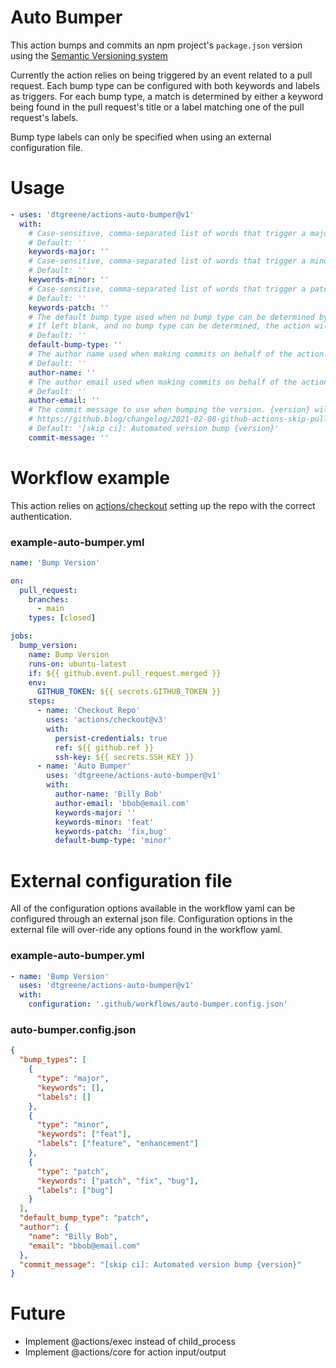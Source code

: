 # Auto Bumper

This action bumps and commits an npm project's `package.json` version using the [Semantic Versioning system](https://semver.org/)

Currently the action relies on being triggered by an event related to a pull request.  Each bump type can be configured with both keywords and labels as triggers.  For each bump type, a match is determined by either a keyword being found in the pull request's title or a label matching one of the pull request's labels.

Bump type labels can only be specified when using an external configuration file.

# Usage

<!-- start usage -->
```yaml
- uses: 'dtgreene/actions-auto-bumper@v1'
  with:
    # Case-sensitive, comma-separated list of words that trigger a major version bump.
    # Default: ''
    keywords-major: ''
    # Case-sensitive, comma-separated list of words that trigger a minor version bump.
    # Default: ''
    keywords-minor: ''
    # Case-sensitive, comma-separated list of words that trigger a patch version bump.
    # Default: ''
    keywords-patch: ''
    # The default bump type used when no bump type can be determined by searching.
    # If left blank, and no bump type can be determined, the action will exit without bumping.
    # Default: ''
    default-bump-type: ''
    # The author name used when making commits on behalf of the action.
    # Default: ''
    author-name: ''
    # The author email used when making commits on behalf of the action.
    # Default: ''
    author-email: ''
    # The commit message to use when bumping the version. {version} will be replaced with the new version.
    # https://github.blog/changelog/2021-02-08-github-actions-skip-pull-request-and-push-workflows-with-skip-ci/
    # Default: '[skip ci]: Automated version bump {version}'
    commit-message: ''
```
<!-- end usage -->

# Workflow example

This action relies on [actions/checkout](https://github.com/actions/checkout/) setting up the repo with the correct authentication.

### example-auto-bumper.yml

<!-- start workflow1 -->
```yaml
name: 'Bump Version'

on:
  pull_request:
    branches: 
      - main
    types: [closed]

jobs:
  bump_version:
    name: Bump Version
    runs-on: ubuntu-latest
    if: ${{ github.event.pull_request.merged }}
    env: 
      GITHUB_TOKEN: ${{ secrets.GITHUB_TOKEN }}
    steps:
      - name: 'Checkout Repo'
        uses: 'actions/checkout@v3'
        with:
          persist-credentials: true
          ref: ${{ github.ref }}
          ssh-key: ${{ secrets.SSH_KEY }}
      - name: 'Auto Bumper'
        uses: 'dtgreene/actions-auto-bumper@v1'
        with:
          author-name: 'Billy Bob'
          author-email: 'bbob@email.com'
          keywords-major: ''
          keywords-minor: 'feat'
          keywords-patch: 'fix,bug'
          default-bump-type: 'minor'
```
<!-- end workflow1 -->

# External configuration file

All of the configuration options available in the workflow yaml can be configured through an external json file.  Configuration options in the external file will over-ride any options found in the workflow yaml.

### example-auto-bumper.yml

<!-- start workflow2 -->
```yaml
- name: 'Bump Version'
  uses: 'dtgreene/actions-auto-bumper@v1'
  with:
    configuration: '.github/workflows/auto-bumper.config.json'
```
<!-- end workflow2 -->

### auto-bumper.config.json

<!-- start config -->
```json
{
  "bump_types": [
    {
      "type": "major",
      "keywords": [],
      "labels": []
    },
    {
      "type": "minor",
      "keywords": ["feat"],
      "labels": ["feature", "enhancement"]
    },
    {
      "type": "patch",
      "keywords": ["patch", "fix", "bug"],
      "labels": ["bug"]
    }
  ],
  "default_bump_type": "patch",
  "author": {
    "name": "Billy Bob",
    "email": "bbob@email.com"
  },
  "commit_message": "[skip ci]: Automated version bump {version}"
}
```
<!-- end config -->

# Future
- Implement @actions/exec instead of child_process
- Implement @actions/core for action input/output
